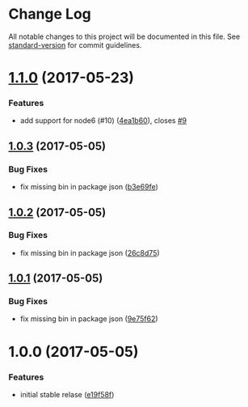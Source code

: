 # Change Log

All notable changes to this project will be documented in this file. See [standard-version](https://github.com/conventional-changelog/standard-version) for commit guidelines.

<a name="1.1.0"></a>
# [1.1.0](https://github.com/vesparny/fair-analytics/compare/v1.0.3...v1.1.0) (2017-05-23)


### Features

* add support for node6 (#10) ([4ea1b60](https://github.com/vesparny/fair-analytics/commit/4ea1b60)), closes [#9](https://github.com/vesparny/fair-analytics/issues/9)



<a name="1.0.3"></a>
## [1.0.3](https://github.com/vesparny/fair-analytics/compare/v1.0.2...v1.0.3) (2017-05-05)


### Bug Fixes

* fix missing bin in package json ([b3e69fe](https://github.com/vesparny/fair-analytics/commit/b3e69fe))



<a name="1.0.2"></a>
## [1.0.2](https://github.com/vesparny/fair-analytics/compare/v1.0.1...v1.0.2) (2017-05-05)


### Bug Fixes

* fix missing bin in package json ([26c8d75](https://github.com/vesparny/fair-analytics/commit/26c8d75))



<a name="1.0.1"></a>
## [1.0.1](https://github.com/vesparny/fair-analytics/compare/v1.0.0...v1.0.1) (2017-05-05)


### Bug Fixes

* fix missing bin in package json ([9e75f62](https://github.com/vesparny/fair-analytics/commit/9e75f62))



<a name="1.0.0"></a>
# 1.0.0 (2017-05-05)


### Features

* initial stable relase ([e19f58f](https://github.com/vesparny/fair-analytics/commit/e19f58f))
